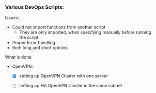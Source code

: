 ### Various DevOps Scripts:

Issues:

- Could not import functions from another script
  - They are only imported, when specifying manually before running the script
- Proper Error handling
- Both long and short options

What is done
- OpenVPN:
    - [x] setting up OpenVPN Cluster with one server
    - [ ] setting up HA OpenVPN Cluster in the same subnet
    
